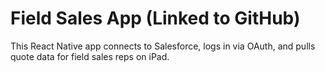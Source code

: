 # Field Sales App (Linked to GitHub)

This React Native app connects to Salesforce, logs in via OAuth, and pulls quote data for field sales reps on iPad.
